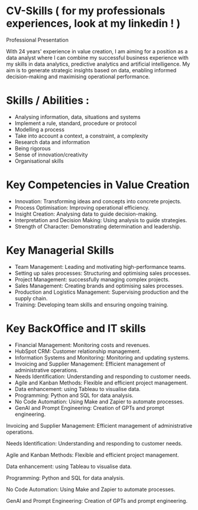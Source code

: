 # CV-Skills ( for my professionals experiences, look at my linkedin ! ) 

Professional Presentation

With 24 years' experience in value creation, I am aiming for a position as a data analyst where I can combine my successful business experience with my skills in data analytics, predictive analytics and artificial intelligence. My aim is to generate strategic insights based on data, enabling informed decision-making and maximising operational performance.

# Skills / Abilities :
- Analysing information, data, situations and systems
- Implement a rule, standard, procedure or protocol
- Modelling a process
- Take into account a context, a constraint, a complexity
- Research data and information
- Being rigorous
- Sense of innovation/creativity
- Organisational skills

# Key Competencies in Value Creation
- Innovation: Transforming ideas and concepts into concrete projects.
- Process Optimisation: Improving operational efficiency.
- Insight Creation: Analysing data to guide decision-making.
- Interpretation and Decision Making: Using analysis to guide strategies.
- Strength of Character: Demonstrating determination and leadership.

# Key Managerial Skills
- Team Management: Leading and motivating high-performance teams.
- Setting up sales processes: Structuring and optimising sales processes.
- Project Management: successfully managing complex projects.
- Sales Management: Creating brands and optimising sales processes.
- Production and Logistics Management: Supervising production and the supply chain.
- Training: Developing team skills and ensuring ongoing training.

# Key BackOffice and IT skills
- Financial Management: Monitoring costs and revenues.
- HubSpot CRM: Customer relationship management.
- Information Systems and Monitoring: Monitoring and updating systems.
- Invoicing and Supplier Management: Efficient management of administrative operations.
- Needs Identification: Understanding and responding to customer needs.
- Agile and Kanban Methods: Flexible and efficient project management.
- Data enhancement: using Tableau to visualise data.
- Programming: Python and SQL for data analysis.
- No Code Automation: Using Make and Zapier to automate processes.
- GenAI and Prompt Engineering: Creation of GPTs and prompt engineering.


Invoicing and Supplier Management: Efficient management of administrative operations.

Needs Identification: Understanding and responding to customer needs.

Agile and Kanban Methods: Flexible and efficient project management.

Data enhancement: using Tableau to visualise data.

Programming: Python and SQL for data analysis.

No Code Automation: Using Make and Zapier to automate processes.

GenAI and Prompt Engineering: Creation of GPTs and prompt engineering.
